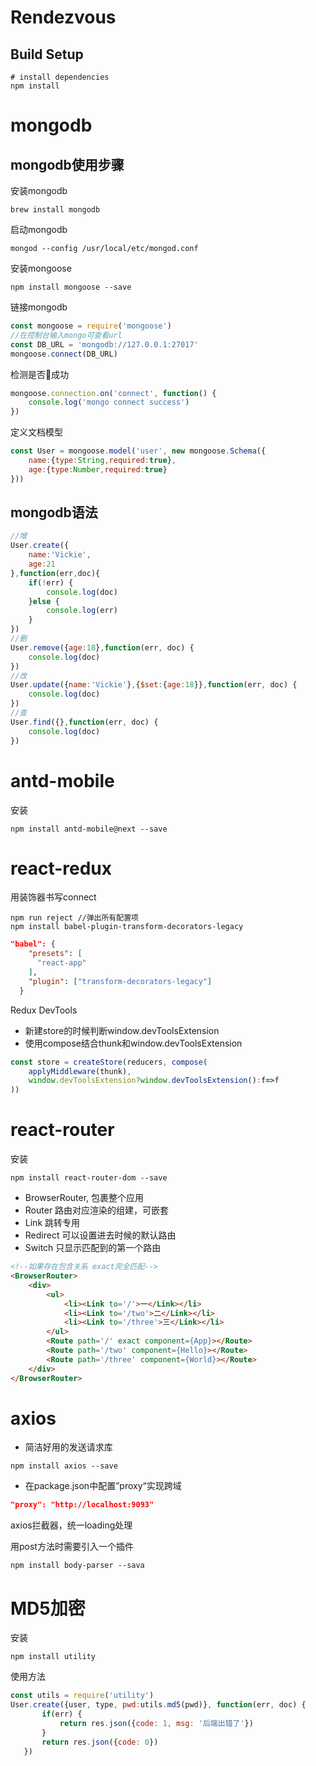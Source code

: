 # Rendezvous
## Build Setup
```
# install dependencies
npm install
```
# mongodb
## mongodb使用步骤
安装mongodb
```
brew install mongodb
```
启动mongodb
```
mongod --config /usr/local/etc/mongod.conf
````
安装mongoose
```
npm install mongoose --save
```
链接mongodb
```javascript
const mongoose = require('mongoose')
//在控制台输入mongo可查看url
const DB_URL = 'mongodb://127.0.0.1:27017' 
mongoose.connect(DB_URL)
```
检测是否🔗成功
```javascript
mongoose.connection.on('connect', function() {
    console.log('mongo connect success')
})
```
定义文档模型
```javascript
const User = mongoose.model('user', new mongoose.Schema({
    name:{type:String,required:true},
    age:{type:Number,required:true}
}))
```
## mongodb语法
```javascript
//增
User.create({
    name:'Vickie',
    age:21
},function(err,doc){
    if(!err) {
        console.log(doc)
    }else {
        console.log(err)
    }
})
//删
User.remove({age:18},function(err, doc) {
    console.log(doc)
})
//改
User.update({name:'Vickie'},{$set:{age:18}},function(err, doc) {
    console.log(doc)
})
//查
User.find({},function(err, doc) {
    console.log(doc)
})
```
# antd-mobile
安装
```
npm install antd-mobile@next --save
```
# react-redux
用装饰器书写connect
```
npm run reject //弹出所有配置项
npm install babel-plugin-transform-decorators-legacy
```
```json
"babel": {
    "presets": [
      "react-app"
    ],
    "plugin": ["transform-decorators-legacy"]
  }
```
Redux DevTools

* 新建store的时候判断window.devToolsExtension
* 使用compose结合thunk和window.devToolsExtension
```javascript
const store = createStore(reducers, compose(
    applyMiddleware(thunk),
    window.devToolsExtension?window.devToolsExtension():f=>f
))
```
# react-router
安装
```
npm install react-router-dom --save
```
* BrowserRouter, 包裹整个应用
* Router 路由对应渲染的组建，可嵌套
* Link 跳转专用
* Redirect 可以设置进去时候的默认路由
* Switch 只显示匹配到的第一个路由
```html
<!--如果存在包含关系 exact完全匹配-->
<BrowserRouter>
    <div>
        <ul>
            <li><Link to='/'>一</Link></li>
            <li><Link to='/two'>二</Link></li>
            <li><Link to='/three'>三</Link></li>
        </ul>
        <Route path='/' exact component={App}></Route>
        <Route path='/two' component={Hello}></Route>
        <Route path='/three' component={World}></Route>
    </div>
</BrowserRouter>

```
# axios
* 简洁好用的发送请求库
```
npm install axios --save
```
* 在package.json中配置”proxy“实现跨域
```json
"proxy": "http://localhost:9093"
```

axios拦截器，统一loading处理

 用post方法时需要引入一个插件
 ```
npm install body-parser --sava
 ```
 # MD5加密
 安装
 ```
 npm install utility
 ```
 使用方法
 ```javascript
const utils = require('utility')
User.create({user, type, pwd:utils.md5(pwd)}, function(err, doc) {
        if(err) {
            return res.json({code: 1, msg: '后端出错了'})
        }
        return res.json({code: 0})
    })
 ```

